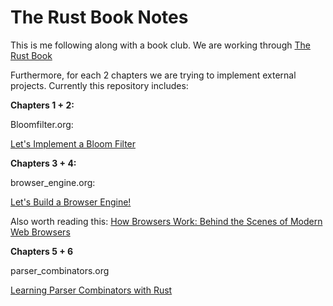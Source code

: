 # The Rust Book Notes

This is me following along with a book club. 
We are working through [The Rust Book](https://doc.rust-lang.org/stable/book/title-page.html)

Furthermore, for each 2 chapters we are trying to implement external projects.
Currently this repository includes:

**Chapters 1 + 2:**

Bloomfilter.org: 

[Let's Implement a Bloom Filter](https://onatm.dev/2020/08/10/let-s-implement-a-bloom-filter/)

**Chapters 3 + 4:**

browser_engine.org:

[Let's Build a Browser Engine!](https://limpet.net/mbrubeck/2014/08/08/toy-layout-engine-1.html)

Also worth reading this: [How Browsers Work: Behind the Scenes of Modern Web Browsers](https://www.html5rocks.com/en/tutorials/internals/howbrowserswork/)

**Chapters 5 + 6**

parser_combinators.org

[Learning Parser Combinators with Rust](https://bodil.lol/parser-combinators/)
